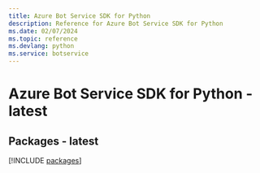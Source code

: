 ```yaml
---
title: Azure Bot Service SDK for Python
description: Reference for Azure Bot Service SDK for Python
ms.date: 02/07/2024
ms.topic: reference
ms.devlang: python
ms.service: botservice
---
```

# Azure Bot Service SDK for Python - latest
## Packages - latest
[!INCLUDE [packages](bot-service-index.md)]